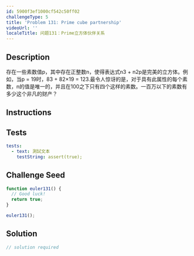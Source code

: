 ```yaml
---
id: 5900f3ef1000cf542c50ff02
challengeType: 5
title: 'Problem 131: Prime cube partnership'
videoUrl: ''
localeTitle: 问题131：Prime立方体伙伴关系
---
```


## Description
<section id="description">存在一些素数值p，其中存在正整数n，使得表达式n3 + n2p是完美的立方体。例如，当p = 19时，83 + 82×19 = 123.最令人惊讶的是，对于具有此属性的每个素数，n的值是唯一的，并且在100之下只有四个这样的素数。一百万以下的素数有多少这个非凡的财产？ </section>

## Instructions
<section id="instructions">
</section>

## Tests
<section id='tests'>

```yml
tests:
  - text: 測試文本
    testString: assert(true);

```

</section>

## Challenge Seed
<section id='challengeSeed'>

<div id='js-seed'>

```js
function euler131() {
  // Good luck!
  return true;
}

euler131();

```

</div>



</section>

## Solution
<section id='solution'>

```js
// solution required
```
</section>
